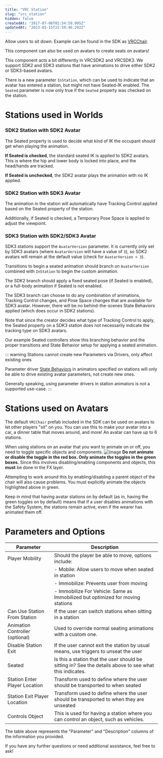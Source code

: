 ```yaml
---
title: "VRC Station"
slug: "vrc_station"
hidden: false
createdAt: "2017-07-06T02:54:59.005Z"
updatedAt: "2023-03-15T22:59:46.292Z"
---
```

Allow users to sit down. Example can be found in the SDK as [VRCChair](/creators.vrchat.com/worlds/examples/udon-example-scene/#vrcchair3).

This component can also be used on avatars to create seats on avatars!

This component acts a bit differently in VRCSDK2 and VRCSDK3. We support SDK2 and SDK3 stations that have animations to drive either SDK2 or SDK3-based avatars.

There is a new parameter `InStation`, which can be used to indicate that an avatar has entered a station, but might not have Seated-IK enabled. The `Seated` parameter is now only true if the `Seated` property was checked on the station.

# Stations used in Worlds

### SDK2 Station with SDK2 Avatar
The Seated property is used to decide what kind of IK the occupant should get when playing the animation.

**If Seated is checked**, the standard seated IK is applied to SDK2 avatars. This is where the hip and lower body is locked into place, and the head/hands are tracked.

**If Seated is unchecked**, the SDK2 avatar plays the animation with no IK applied.

### SDK2 Station with SDK3 Avatar
The animation in the station will automatically have Tracking Control applied based on the Seated property of the station.

Additionally, if Seated is checked, a Temporary Pose Space is applied to adjust the viewpoint.

### SDK3 Station with SDK2/SDK3 Avatar
SDK3 stations support the `AvatarVersion` parameter. It is currently only set by SDK3 avatars (where `AvatarVersion` will have a value of `3`), so SDK2 avatars will remain at the default value (check for `AvatarVersion < 3`).

Transitions to begin a seated animation should branch on `AvatarVersion` combined with `InStation` to begin the custom animation. 

The SDK2 branch should apply a fixed seated pose (if Seated is enabled), or a full-body animation if Seated is not enabled.

The SDK3 branch can choose to do any combination of animations, Tracking Control changes, and Pose Space changes that are available for SDK3 avatar. However, there will be no behind-the-scenes State Behaviors applied (which does occur in SDK2 stations).

Note that since the creator decides what type of Tracking Control to apply, the Seated property on a SDK3 station does not necessarily indicate the tracking type on SDK3 avatars. 

Our example Seated controllers show this branching behavior and the proper transitions and State Behavior setup for applying a seated animation.

::: warning Stations cannot create new Parameters via Drivers, only affect existing ones

Parameter driver [State Behaviors](/creators.vrchat.com/avatars/state-behaviors) in animators specified on stations will only be able to drive existing avatar parameters, not create new ones.

Generally speaking, using parameter drivers in station animators is not a supported use-case.
:::
# Stations used on Avatars
The default `VRCChair` prefab included in the SDK can be used on avatars to let other players "sit" on you. You can use this to make your avatar into a car, a dinner table that moves around, and more! An avatar can have up to 6 stations.

When using stations on an avatar that you want to animate on or off, you need to toggle specific objects and components. 
![image](/creators.vrchat.com/images/worlds/vrc_station-0adc923-av-station-fix.png)
**Do not animate or disable the toggle in the red box. Only animate the toggles in the green boxes.** Since this involves disabling/enabling components and objects, this **must** be done in the FX layer.

Attempting to work around this by enabling/disabling a parent object of the chair will also cause problems. You must explicitly animate the objects highlighted above in green.

Keep in mind that having avatar stations on by default (as in, having the green toggles on by default) means that if a user disables animations with the Safety System, the stations remain active, even if the wearer has animated them off.

# Parameters and Options

| Parameter                       | Description                                                                                             |
| ------------------------------- | ------------------------------------------------------------------------------------------------------- |
| Player Mobility                 | Should the player be able to move, options include:                                                     |
|                                 | - Mobile: Allow users to move when seated in station                                                    |
|                                 | - Immobilize: Prevents user from moving                                                                 |
|                                 | - Immobilize For Vehicle: Same as Immobilized but optimized for moving stations                         |
| Can Use Station From Station    | If the user can switch stations when sitting in a station                                               |
| Animation Controller (optional) | Used to override normal seating animations with a custom one.                                           |
| Disable Station Exit            | If the user cannot exit the station by usual means, use triggers to unseat the user                     |
| Seated                          | Is this a station that the user should be sitting in? See the details above to see what this indicates. |
| Station Enter Player Location   | Transform used to define where the user should be transported to when seated                            |
| Station Exit Player Location    | Transform used to define where the user should be transported to when they are unseated                 |
| Controls Object                 | This is used for having a station where you can control an object, such as vehicles.                    |

The table above represents the "Parameter" and "Description" columns of the information you provided.

If you have any further questions or need additional assistance, feel free to ask!